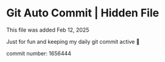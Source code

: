 # Git Auto Commit | Hidden File

This file was added Feb 12, 2025

Just for fun and keeping my daily git commit active 🤪

commit number: 1656444
